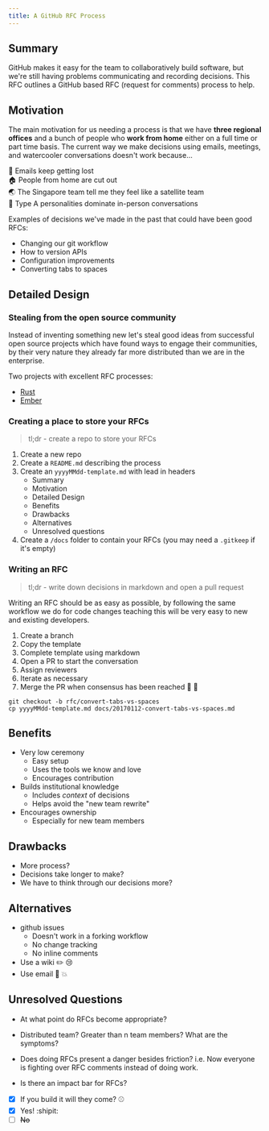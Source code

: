 ```yaml
---
title: A GitHub RFC Process
---
```


## Summary

GitHub makes it easy for the team to collaboratively build software, but
we're still having problems communicating and recording decisions. This 
RFC outlines a GitHub based RFC (request for comments) process to help.

## Motivation

The main motivation for us needing a process is that we have **three regional 
offices** and a bunch of people who **work from home** either on a full time or part
time basis. The current way we make decisions using emails, meetings, and watercooler
conversations doesn't work because...

:email: Emails keep getting lost<br/>
:house: People from home are cut out<br/>
:earth_asia: The Singapore team tell me they feel like a satellite team<br/>
:triumph: Type A personalities dominate in-person conversations<br/>

Examples of decisions we've made in the past that could have been good RFCs:

* Changing our git workflow
* How to version APIs
* Configuration improvements
* Converting tabs to spaces

## Detailed Design

### Stealing from the open source community

Instead of inventing something new let's steal good ideas from successful open source 
projects which have found ways to engage their communities, by their very nature they 
already far more distributed than we are in the enterprise.

Two projects with excellent RFC processes:

 - [Rust](https://github.com/rust-lang/rfcs)
 - [Ember](https://github.com/emberjs/rfcs)

### Creating a place to store your RFCs

> tl;dr - create a repo to store your RFCs

1. Create a new repo
1. Create a `README.md` describing the process
1. Create an `yyyyMMdd-template.md` with lead in headers
    * Summary
    * Motivation
    * Detailed Design
    * Benefits
    * Drawbacks
    * Alternatives
    * Unresolved questions
1. Create a `/docs` folder to contain your RFCs (you may need a `.gitkeep` if it's empty) 

### Writing an RFC

> tl;dr - write down decisions in markdown and open a pull request

Writing an RFC should be as easy as possible, by following the same
workflow we do for code changes teaching this will be very easy to new
and existing developers.

1. Create a branch
1. Copy the template
1. Complete template using markdown
1. Open a PR to start the conversation
1. Assign reviewers
1. Iterate as necessary
1. Merge the PR when consensus has been reached :tada: :tada:

```
git checkout -b rfc/convert-tabs-vs-spaces
cp yyyyMMdd-template.md docs/20170112-convert-tabs-vs-spaces.md
```

## Benefits

* Very low ceremony 
  * Easy setup
  * Uses the tools we know and love
  * Encourages contribution
* Builds institutional knowledge
  * Includes _context_ of decisions
  * Helps avoid the "new team rewrite"
* Encourages ownership
  * Especially for new team members

## Drawbacks

* More process?
* Decisions take longer to make?
* We have to think through our decisions more?

## Alternatives

* github issues
  * Doesn't work in a forking workflow
  * No change tracking
  * No inline comments
* Use a wiki :pencil2: :cry:
* Use email :love_letter: :boom:

## Unresolved Questions

* At what point do RFCs become appropriate? 
 * Distributed team? Greater than n team members? What are the symptoms?

* Does doing RFCs present a danger besides friction? i.e. Now everyone is fighting over RFC comments instead of doing work. 
 * Is there an impact bar for RFCs?

- [X] If you build it will they come? :baseball:
 - [X] Yes! :shipit:
 - [ ] ~~No~~